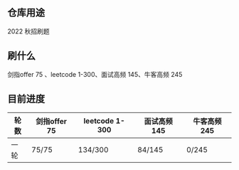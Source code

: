 ## 仓库用途

2022 秋招刷题

## 刷什么

剑指offer 75 、leetcode 1-300、面试高频 145、牛客高频 245

## 目前进度
| 轮数 | 剑指offer 75 | leetcode 1-300 | 面试高频 145 | 牛客高频 245 |
|-----|-----|----|-----|-----|
| 一轮 | 75/75 | 134/300 | 84/145 | 0/245 | 
